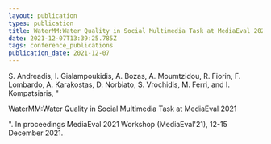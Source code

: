 ```yaml
---
layout: publication
types: publication
title: WaterMM:Water Quality in Social Multimedia Task at MediaEval 2021
date: 2021-12-07T13:39:25.785Z
tags: conference_publications
publication_date: 2021-12-07
---
```

S. Andreadis, I. Gialampoukidis, A. Bozas, A. Moumtzidou, R. Fiorin, F. Lombardo, A. Karakostas, D. Norbiato, S. Vrochidis, M. Ferri, and I. Kompatsiaris, "<!--StartFragment-->

WaterMM:Water Quality in Social Multimedia Task at MediaEval 2021

<!--EndFragment-->". In proceedings MediaEval 2021 Workshop (MediaEval'21), 12-15 December 2021.
